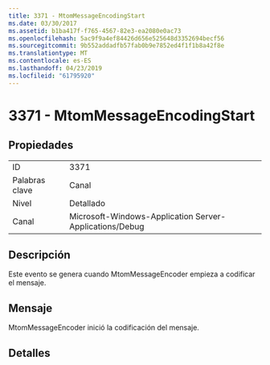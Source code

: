 ```yaml
---
title: 3371 - MtomMessageEncodingStart
ms.date: 03/30/2017
ms.assetid: b1ba417f-f765-4567-82e3-ea2080e0ac73
ms.openlocfilehash: 5ac9f9a4ef84426d656e525648d3352694becf56
ms.sourcegitcommit: 9b552addadfb57fab0b9e7852ed4f1f1b8a42f8e
ms.translationtype: MT
ms.contentlocale: es-ES
ms.lasthandoff: 04/23/2019
ms.locfileid: "61795920"
---
```

# <a name="3371---mtommessageencodingstart"></a>3371 - MtomMessageEncodingStart
## <a name="properties"></a>Propiedades  
  
|||  
|-|-|  
|ID|3371|  
|Palabras clave|Canal|  
|Nivel|Detallado|  
|Canal|Microsoft-Windows-Application Server-Applications/Debug|  
  
## <a name="description"></a>Descripción  
 Este evento se genera cuando MtomMessageEncoder empieza a codificar el mensaje.  
  
## <a name="message"></a>Mensaje  
 MtomMessageEncoder inició la codificación del mensaje.  
  
## <a name="details"></a>Detalles
